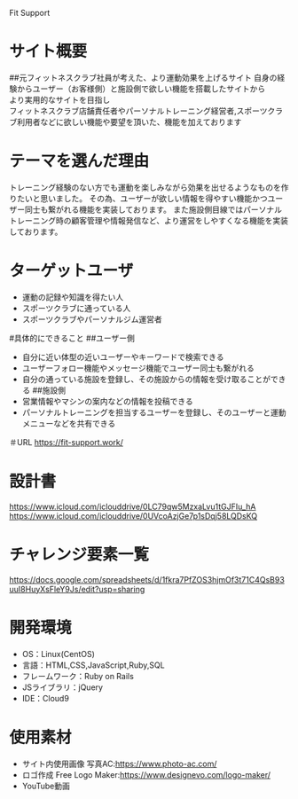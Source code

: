 Fit Support

# サイト概要
##元フィットネスクラブ社員が考えた、より運動効果を上げるサイト
自身の経験からユーザー（お客様側）と施設側で欲しい機能を搭載したサイトから</br>
より実用的なサイトを目指し<br>
フィットネスクラブ店舗責任者やパーソナルトレーニング経営者,スポーツクラブ利用者などに欲しい機能や要望を頂いた、機能を加えております

# テーマを選んだ理由
トレーニング経験のない方でも運動を楽しみながら効果を出せるようなものを作りたいと思いました。
その為、ユーザーが欲しい情報を得やすい機能かつユーザー同士も繋がれる機能を実装しております。
また施設側目線ではパーソナルトレーニング時の顧客管理や情報発信など、より運営をしやすくなる機能を実装しております。

# ターゲットユーザ
- 運動の記録や知識を得たい人
- スポーツクラブに通っている人
- スポーツクラブやパーソナルジム運営者

#具体的にできること
##ユーザー側
- 自分に近い体型の近いユーザーやキーワードで検索できる
- ユーザーフォロー機能やメッセージ機能でユーザー同士も繋がれる
- 自分の通っている施設を登録し、その施設からの情報を受け取ることができる
##施設側
- 営業情報やマシンの案内などの情報を投稿できる
- パーソナルトレーニングを担当するユーザーを登録し、そのユーザーと運動メニューなどを共有できる

＃URL
https://fit-support.work/


# 設計書
https://www.icloud.com/iclouddrive/0LC79qw5MzxaLvu1tGJFIu_hA
https://www.icloud.com/iclouddrive/0UVcoAzjGe7p1sDqj58LQDsKQ

# チャレンジ要素一覧
https://docs.google.com/spreadsheets/d/1fkra7PfZOS3hjmOf3t71C4QsB93uuI8HuyXsFleY9Js/edit?usp=sharing

# 開発環境
- OS：Linux(CentOS)
- 言語：HTML,CSS,JavaScript,Ruby,SQL
- フレームワーク：Ruby on Rails
- JSライブラリ：jQuery
- IDE：Cloud9

# 使用素材
- サイト内使用画像 写真AC:https://www.photo-ac.com/
- ロゴ作成 Free Logo Maker:https://www.designevo.com/logo-maker/
- YouTube動画